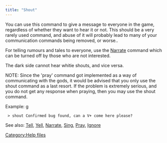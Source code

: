 ```yaml
---
title: "Shout"
---
```


You can use this command to give a message to everyone in the game,
regardless of whether they want to hear it or not. This should be a very
rarely used command, and abuse of it will probably lead to many of your
communication commands being removed, or worse..

For telling rumours and tales to everyone, use the
[Narrate](Narrate "wikilink") command which can be turned off by those
who are not interested.

The dark side cannot hear whitie shouts, and vice versa.

NOTE: Since the 'pray' command got implemented as a way of communicating
with the gods, it would be advised that you only use the shout command
as a last resort. If the problem is extremely serious, and you do not
get any response when praying, then you may use the shout command.

Example: <nowiki>g

` > shout Confirmed bug found, can a V+ come here please?`

</pre>

See also: [Tell](Tell "wikilink"), [Yell](Yell "wikilink"),
[Narrate](Narrate "wikilink"), [Sing](Sing "wikilink"),
[Pray](Pray "wikilink"), [Ignore](Ignore "wikilink")

[Category:Help files](Category:Help_files "wikilink")